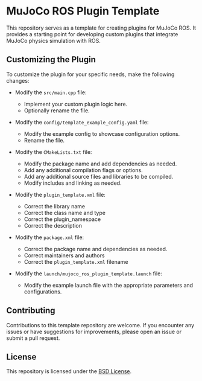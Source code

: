 # MuJoCo ROS Plugin Template

This repository serves as a template for creating plugins for MuJoCo ROS. It provides a starting point for developing custom plugins that integrate MuJoCo physics simulation with ROS.

## Customizing the Plugin

To customize the plugin for your specific needs, make the following changes:

- Modify the `src/main.cpp` file:
  - Implement your custom plugin logic here.
  - Optionally rename the file.

- Modify the `config/template_example_config.yaml` file:
  - Modify the example config to showcase configuration options.
  - Rename the file.

- Modify the `CMakeLists.txt` file:
  - Modify the package name and add dependencies as needed.
  - Add any additional compilation flags or options.
  - Add any additional source files and libraries to be compiled.
  - Modify includes and linking as needed.

- Modify the `plugin_template.xml` file:
  - Correct the library name
  - Correct the class name and type
  - Correct the plugin_namespace
  - Correct the description

- Modify the `package.xml` file:
  - Correct the package name and dependencies as needed.
  - Correct maintainers and authors
  - Correct the `plugin_template.xml` filename

- Modify the `launch/mujoco_ros_plugin_template.launch` file:
  - Modify the example launch file with the appropriate parameters and configurations.

## Contributing

Contributions to this template repository are welcome. If you encounter any issues or have suggestions for improvements, please open an issue or submit a pull request.

## License

This repository is licensed under the [BSD License](LICENSE).
